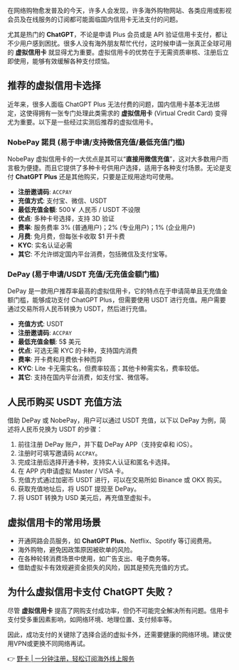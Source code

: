 在网络购物愈发普及的今天，许多人会发现，许多海外购物网站、各类应用或影视会员及在线服务的订阅都可能面临国内信用卡无法支付的问题。

尤其是热门的 **ChatGPT**，不论是申请 Plus 会员或是 API 验证信用卡支付，都让不少用户感到困扰。很多人没有海外朋友帮忙代付，这时候申请一张真正全球可用的 **虚拟信用卡** 就显得尤为重要。虚拟信用卡的优势在于无需资质审核、注册后立即使用，能够有效缓解各种支付烦恼。

## 推荐的虚拟信用卡选择

近年来，很多人面临 ChatGPT Plus 无法付费的问题，国内信用卡基本无法绑定，这使得拥有一张专门处理此类需求的 **虚拟信用卡** (Virtual Credit Card) 变得尤为重要。以下是一些经过实测后推荐的虚拟信用卡。

### NobePay 諾貝 (易于申请/支持微信充值/最低充值门槛)

NobePay 虚拟信用卡的一大优点是其可以“**直接用微信充值**”，这对大多数用户而言极为便捷。而且它提供了多种卡号供用户选择，适用于各种支付场景。无论是支付 **ChatGPT Plus** 还是其他购买，只要是正规用途均可使用。

- **注册邀请码**: `ACCPAY`  
- **充值方式**: 支付宝、微信、USDT  
- **最低充值金额**: 500￥ 人民币 / USDT 不设限  
- **优点**: 多种卡号选择，支持 3D 验证  
- **费率**: 服务费率 3% (普通用户)；2% (专业用户)；1% (企业用户)  
- **月费**: 免月费，但每张卡收取 $1 开卡费  
- **KYC**: 实名认证必需  
- **其它**: 不允许绑定国内平台消费，包括微信及支付宝等。

### DePay (易于申请/USDT 充值/无充值金额门槛)

DePay 是一款用户推荐率最高的虚拟信用卡，它的特点在于申请简单且无充值金额门槛，能够成功支付 ChatGPT Plus，但需要使用 USDT 进行充值。用户需要通过交易所将人民币转换为 USDT，然后进行充值。

- **充值方式**: USDT  
- **注册邀请码**: `ACCPAY`  
- **最低充值金额**: 5$ 美元  
- **优点**: 可选无需 KYC 的卡种，支持国内消费  
- **费率**: 开卡费和月费依卡种而异  
- **KYC**: Lite 卡无需实名，但费率较高；其他卡种需实名，费率较低。  
- **其它**: 支持在国内平台消费，如支付宝、微信等。

## 人民币购买 USDT 充值方法

借助 DePay 或 NobePay，用户可以通过 USDT 充值，以下以 DePay 为例，简述将人民币兑换为 USDT 的步骤：

1. 前往注册 DePay 账户，并下载 DePay APP（支持安卓和 iOS）。
2. 注册时可填写邀请码 `ACCPAY`。
3. 完成注册后选择开通卡种，支持实人认证和匿名卡选择。
4. 在 APP 内申请虚拟 Master / VISA 卡。
5. 充值方式通过加密币 USDT 进行，可以在交易所如 Binance 或 OKX 购买。
6. 获取充值地址后，将 USDT 提现至 DePay。
7. 将 USDT 转换为 USD 美元后，再充值至虚拟卡。

## 虚拟信用卡的常用场景

- 开通网路会员服务，如 **ChatGPT Plus**、Netflix、Spotify 等订阅费用。
- 海外购物，避免因政策原因被砍单的风险。
- 在各种轮转消费场景中使用，如广告支出、电子商务等。
- 借助虚拟卡有效规避资金损失的风险，因其是预先充值的方式。

## 为什么虚拟信用卡支付 ChatGPT 失败？

尽管 **虚拟信用卡** 提高了网购支付成功率，但仍不可能完全解决所有问题。信用卡支付受多重因素影响，如网络环境、地理位置、支付频率等。

因此，成功支付的关键除了选择合适的虚拟卡外，还需要健康的网络环境。建议使用VPN或更换不同网络再试。

👉 [野卡 | 一分钟注册，轻松订阅海外线上服务](https://bit.ly/bewildcard)
